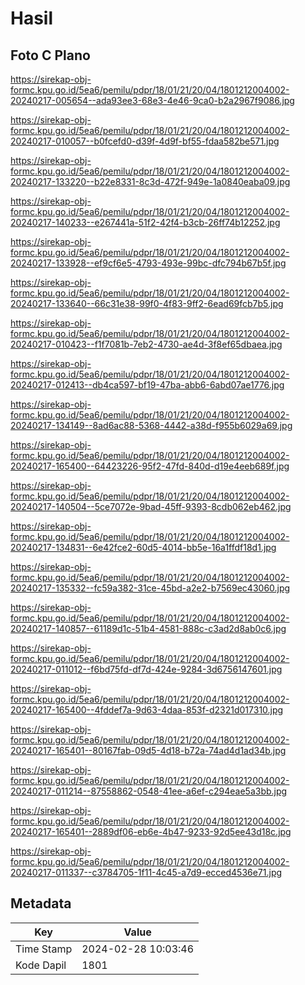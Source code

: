 # Hasil

## Foto C Plano

https://sirekap-obj-formc.kpu.go.id/5ea6/pemilu/pdpr/18/01/21/20/04/1801212004002-20240217-005654--ada93ee3-68e3-4e46-9ca0-b2a2967f9086.jpg

https://sirekap-obj-formc.kpu.go.id/5ea6/pemilu/pdpr/18/01/21/20/04/1801212004002-20240217-010057--b0fcefd0-d39f-4d9f-bf55-fdaa582be571.jpg

https://sirekap-obj-formc.kpu.go.id/5ea6/pemilu/pdpr/18/01/21/20/04/1801212004002-20240217-133220--b22e8331-8c3d-472f-949e-1a0840eaba09.jpg

https://sirekap-obj-formc.kpu.go.id/5ea6/pemilu/pdpr/18/01/21/20/04/1801212004002-20240217-140233--e267441a-51f2-42f4-b3cb-26ff74b12252.jpg

https://sirekap-obj-formc.kpu.go.id/5ea6/pemilu/pdpr/18/01/21/20/04/1801212004002-20240217-133928--ef9cf6e5-4793-493e-99bc-dfc794b67b5f.jpg

https://sirekap-obj-formc.kpu.go.id/5ea6/pemilu/pdpr/18/01/21/20/04/1801212004002-20240217-133640--66c31e38-99f0-4f83-9ff2-6ead69fcb7b5.jpg

https://sirekap-obj-formc.kpu.go.id/5ea6/pemilu/pdpr/18/01/21/20/04/1801212004002-20240217-010423--f1f7081b-7eb2-4730-ae4d-3f8ef65dbaea.jpg

https://sirekap-obj-formc.kpu.go.id/5ea6/pemilu/pdpr/18/01/21/20/04/1801212004002-20240217-012413--db4ca597-bf19-47ba-abb6-6abd07ae1776.jpg

https://sirekap-obj-formc.kpu.go.id/5ea6/pemilu/pdpr/18/01/21/20/04/1801212004002-20240217-134149--8ad6ac88-5368-4442-a38d-f955b6029a69.jpg

https://sirekap-obj-formc.kpu.go.id/5ea6/pemilu/pdpr/18/01/21/20/04/1801212004002-20240217-165400--64423226-95f2-47fd-840d-d19e4eeb689f.jpg

https://sirekap-obj-formc.kpu.go.id/5ea6/pemilu/pdpr/18/01/21/20/04/1801212004002-20240217-140504--5ce7072e-9bad-45ff-9393-8cdb062eb462.jpg

https://sirekap-obj-formc.kpu.go.id/5ea6/pemilu/pdpr/18/01/21/20/04/1801212004002-20240217-134831--6e42fce2-60d5-4014-bb5e-16a1ffdf18d1.jpg

https://sirekap-obj-formc.kpu.go.id/5ea6/pemilu/pdpr/18/01/21/20/04/1801212004002-20240217-135332--fc59a382-31ce-45bd-a2e2-b7569ec43060.jpg

https://sirekap-obj-formc.kpu.go.id/5ea6/pemilu/pdpr/18/01/21/20/04/1801212004002-20240217-140857--61189d1c-51b4-4581-888c-c3ad2d8ab0c6.jpg

https://sirekap-obj-formc.kpu.go.id/5ea6/pemilu/pdpr/18/01/21/20/04/1801212004002-20240217-011012--f6bd75fd-df7d-424e-9284-3d6756147601.jpg

https://sirekap-obj-formc.kpu.go.id/5ea6/pemilu/pdpr/18/01/21/20/04/1801212004002-20240217-165400--4fddef7a-9d63-4daa-853f-d2321d017310.jpg

https://sirekap-obj-formc.kpu.go.id/5ea6/pemilu/pdpr/18/01/21/20/04/1801212004002-20240217-165401--80167fab-09d5-4d18-b72a-74ad4d1ad34b.jpg

https://sirekap-obj-formc.kpu.go.id/5ea6/pemilu/pdpr/18/01/21/20/04/1801212004002-20240217-011214--87558862-0548-41ee-a6ef-c294eae5a3bb.jpg

https://sirekap-obj-formc.kpu.go.id/5ea6/pemilu/pdpr/18/01/21/20/04/1801212004002-20240217-165401--2889df06-eb6e-4b47-9233-92d5ee43d18c.jpg

https://sirekap-obj-formc.kpu.go.id/5ea6/pemilu/pdpr/18/01/21/20/04/1801212004002-20240217-011337--c3784705-1f11-4c45-a7d9-ecced4536e71.jpg


## Metadata

| Key        | Value               |
| ---------- | ------------------- |
| Time Stamp | 2024-02-28 10:03:46 |
| Kode Dapil | 1801                |



